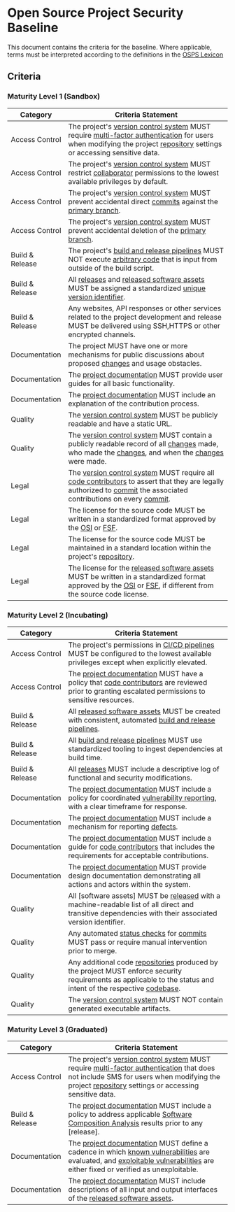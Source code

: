 # Open Source Project Security Baseline

This document contains the criteria for the baseline. Where applicable, terms must be interpreted according to the definitions in the [OSPS Lexicon](./lexicon.md)

## Criteria

### Maturity Level 1 (Sandbox)
 
| Category | Criteria Statement |
|---|---|
| Access Control | The project's [version control system] MUST require [multi-factor authentication] for users when modifying the project [repository] settings or accessing sensitive data. |
| Access Control | The project's [version control system] MUST restrict [collaborator] permissions to the lowest available privileges by default. |
| Access Control | The project's [version control system] MUST prevent accidental direct [commits] against the [primary branch]. |
| Access Control | The project's [version control system] MUST prevent accidental deletion of the [primary branch]. |
| Build & Release | The project's [build and release pipelines] MUST NOT execute [arbitrary code] that is input from outside of the build script. |
| Build & Release | All [releases] and [released software assets] MUST be assigned a standardized [unique version identifier]. |
| Build & Release | Any websites, API responses or other services related to the project development and release MUST be delivered using SSH,HTTPS or other encrypted channels. |
| Documentation | The project MUST have one or more mechanisms for public discussions about proposed [changes] and usage obstacles. |
| Documentation | The [project documentation] MUST provide user guides for all basic functionality. |
| Documentation | The [project documentation] MUST include an explanation of the contribution process. |
| Quality | The [version control system] MUST be publicly readable and have a static URL. |
| Quality | The [version control system] MUST contain a publicly readable record of all [changes] made, who made the [changes], and when the [changes] were made. |
| Legal | The [version control system] MUST require all [code contributors] to assert that they are legally authorized to [commit] the associated contributions on every [commit]. |
| Legal | The license for the source code MUST be written in a standardized format approved by the [OSI] or [FSF]. |
| Legal | The license for the source code MUST be maintained in a standard location within the project's [repository]. |
| Legal | The license for the [released software assets] MUST be written in a standardized format approved by the [OSI] or [FSF], if different from the source code license. |

### Maturity Level 2 (Incubating)

| Category | Criteria Statement |
|---|---|
| Access Control | The project's permissions in [CI/CD pipelines] MUST be configured to the lowest available privileges except when explicitly elevated. |
| Access Control | The [project documentation] MUST have a policy that [code contributors] are reviewed prior to granting escalated permissions to sensitive resources. |
| Build & Release | All [released software assets] MUST be created with consistent, automated [build and release pipelines]. |
| Build & Release | All [build and release pipelines] MUST use standardized tooling to ingest dependencies at build time. |
| Build & Release | All [releases] MUST include a descriptive log of functional and security modifications. |
| Documentation | The [project documentation] MUST include a policy for coordinated [vulnerability reporting], with a clear timeframe for response. |
| Documentation | The [project documentation] MUST include a mechanism for reporting [defects]. |
| Documentation | The [project documentation] MUST include a guide for [code contributors] that includes the requirements for acceptable contributions. |
| Documentation | The [project documentation] MUST provide design documentation demonstrating all actions and actors within the system. |
| Quality | All [software assets] MUST be [released] with a machine-readable list of all direct and transitive dependencies with their associated version identifier. |
| Quality | Any automated [status checks] for [commits]  MUST pass or require manual intervention prior to merge. |
| Quality | Any additional code [repositories] produced by the project MUST enforce security requirements as applicable to the status and intent of the respective [codebase]. |
| Quality | The [version control system] MUST NOT contain generated executable artifacts. |

### Maturity Level 3 (Graduated)

| Category | Criteria Statement |
|---|---|
| Access Control | The project's [version control system] MUST require [multi-factor authentication] that does not include SMS for users when modifying the project [repository] settings or accessing sensitive data. |
| Build & Release | The [project documentation] MUST include a policy to address applicable [Software Composition Analysis] results prior to any [release]. |
| Documentation | The [project documentation] MUST define a cadence in which [known vulnerabilities] are evaluated, and [exploitable vulnerabilities] are either fixed or verified as unexploitable. |
| Documentation | The [project documentation] MUST include descriptions of all input and output interfaces of the [released software assets]. |

[arbitrary code]: ./lexicon.md#arbitrary-code
[build and release pipelines]: ./lexicon.md#build-and-release-pipeline
[build and release pipeline]: ./lexicon.md#build-and-release-pipeline
[changes]: ./lexicon.md#changes
[CI/CD pipelines]: ./lexicon.md#cicd-pipelines
[code contributors]: ./lexicon.md#code-contributors
[codebase]: ./lexicon.md#codebase
[collaborator]: ./lexicon.md#collaborator
[commit]: ./lexicon.md#commit
[commits]: ./lexicon.md#commit
[defects]: ./lexicon.md#defects
[exploitable vulnerabilities]: ./lexicon.md#exploitable-vulnerabilities
[known vulnerabilities]: ./lexicon.md#known-vulnerabilities
[multi-factor authentication]: ./lexicon.md#multi-factor-authentication-mfa
[primary branch]: ./lexicon.md#primary-branch
[project documentation]: ./lexicon.md#project-documentation
[released]: ./lexicon.md#release
[released software assets]: ./lexicon.md#released-software-assets
[releases]: ./lexicon.md#release
[repository]: ./lexicon.md#repository
[repositories]: ./lexicon.md#repository
[Software Composition Analysis]: ./lexicon.md#software-composition-analysis-sca
[status checks]: ./lexicon.md#status-checks
[unique version identifier]: ./lexicon.md#unique-version-identifier
[version control system]: ./lexicon.md#version-control-system
[vulnerability reporting]: ./lexicon.md#vulnerability-reporting

[FSF]: https://www.fsf.org/
[OSI]: https://opensource.org/
